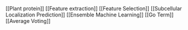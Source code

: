 [[Plant protein]]
[[Feature extraction]]
[[Feature Selection]]
[[Subcellular Localization Prediction]]
[[Ensemble Machine Learning]]
[[Go Term]]
[[Average Voting]]
